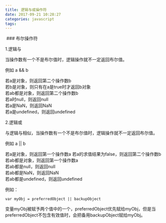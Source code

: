```yaml
---
title: 逻辑与或操作符
date: 2017-09-21 10:28:27
categories: javascript
tags:
---
```


 ### 布尔操作符

1.逻辑与

当操作数有一个不是布尔值时，逻辑操作就不一定返回布尔值。

例如  a && b

若a是对象，则返回第二个操作数b  
若b是对象，则只有在a是true时才返回b对象  
若ab都是对象，则返回第二个操作数b  
若a时null，则返回null  
若a是NaN，则返回NaN  
若a是undefined，则返回undefined  


2.逻辑或

与逻辑与相似，当操作数有一个不是布尔值时，逻辑操作就不一定返回布尔值。

例如  a || b

若a是对象，则返回第一个操作数a 
若a的求值结果为false，则返回第二个操作数b  
若ab都是对象，则返回第一个操作数a  
若ab都是null，则返回null  
若ab都是NaN，则返回NaN  
若ab都是undefined，则返回undefined 

例如：

	var myObj = preferredObject || backupObject

变量myObj被赋予两个值中的一个，preferredObject优先赋给myObj，但是当preferredObject不包含有效值时，会把备用backupObject赋给myObj。
